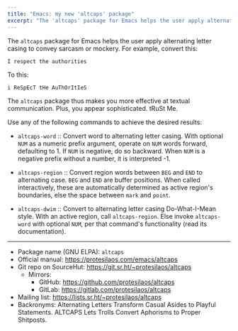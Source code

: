 ```yaml
---
title: "Emacs: my new 'altcaps' package"
excerpt: "The 'altcaps' package for Emacs helps the user apply alternating letter casing to convey sarcasm or mockery."
---
```


The `altcaps` package for Emacs helps the user apply alternating
letter casing to convey sarcasm or mockery.  For example, convert
this:

```
I respect the authorities
```

To this:

```
i ReSpEcT tHe AuThOrItIeS
```

The `altcaps` package thus makes you more effective at textual
communication.  Plus, you appear sophisticated.  tRuSt Me.

Use any of the following commands to achieve the desired results:

- `altcaps-word` :: Convert word to alternating letter casing.  With
  optional `NUM` as a numeric prefix argument, operate on `NUM` words
  forward, defaulting to 1.  If `NUM` is negative, do so backward.
  When `NUM` is a negative prefix without a number, it is interpreted
  -1.

- `altcaps-region` :: Convert region words between `BEG` and `END` to
  alternating case.  `BEG` and `END` are buffer positions.  When
  called interactively, these are automatically determined as active
  region's boundaries, else the space between `mark` and `point`.

- `altcaps-dwim` :: Convert to alternating letter casing
  Do-What-I-Mean style.  With an active region, call `altcaps-region`.
  Else invoke `altcaps-word` with optional `NUM`, per that command's
  functionality (read its documentation).

* * *

+ Package name (GNU ELPA): `altcaps`
+ Official manual: <https://protesilaos.com/emacs/altcaps>
+ Git repo on SourceHut: <https://git.sr.ht/~protesilaos/altcaps>
  - Mirrors:
    + GitHub: <https://github.com/protesilaos/altcaps>
    + GitLab: <https://gitlab.com/protesilaos/altcaps>
+ Mailing list: <https://lists.sr.ht/~protesilaos/altcaps>
+ Backronyms: Alternating Letters Transform Casual Asides to Playful
  Statements.  ALTCAPS Lets Trolls Convert Aphorisms to Proper
  Shitposts.

